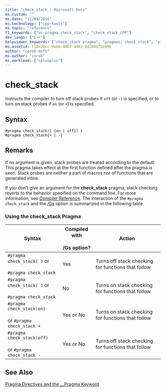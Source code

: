 ```yaml
---
title: "check_stack | Microsoft Docs"
ms.custom: ""
ms.date: "11/04/2016"
ms.technology: ["cpp-tools"]
ms.topic: "reference"
f1_keywords: ["vc-pragma.check_stack", "check_stack_CPP"]
dev_langs: ["C++"]
helpviewer_keywords: ["check_stack pragma", "pragmas, check_stack", "pragmas, check_stack usage table"]
ms.assetid: f18e20cc-9abb-48b7-ad62-8d384875b996
author: "corob-msft"
ms.author: "corob"
ms.workload: ["cplusplus"]
---
```

# check_stack
Instructs the compiler to turn off stack probes if `off` (or `-`) is specified, or to turn on stack probes if `on` (or `+`) is specified.

## Syntax

```
#pragma check_stack([ {on | off}] )
#pragma check_stack{+ | -}
```

## Remarks

If no argument is given, stack probes are treated according to the default. This pragma takes effect at the first function defined after the pragma is seen. Stack probes are neither a part of macros nor of functions that are generated inline.

If you don't give an argument for the **check_stack** pragma, stack checking reverts to the behavior specified on the command line. For more information, see [Compiler Reference](../build/reference/compiler-options.md). The interaction of the `#pragma check_stack` and the [/Gs](../build/reference/gs-control-stack-checking-calls.md) option is summarized in the following table.

### Using the check_stack Pragma

|Syntax|Compiled with<br /><br /> /Gs option?|Action|
|------------|------------------------------------|------------|
|`#pragma check_stack( )` or<br /><br /> `#pragma check_stack`|Yes|Turns off stack checking for functions that follow|
|`#pragma check_stack( )` or<br /><br /> `#pragma check_stack`|No|Turns on stack checking for functions that follow|
|`#pragma check_stack(on)`<br /><br /> or `#pragma check_stack +`|Yes or No|Turns on stack checking for functions that follow|
|`#pragma check_stack(off)`<br /><br /> or `#pragma check_stack -`|Yes or No|Turns off stack checking for functions that follow|

## See Also

[Pragma Directives and the __Pragma Keyword](../preprocessor/pragma-directives-and-the-pragma-keyword.md)